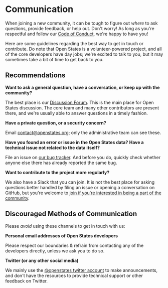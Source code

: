 # Communication

When joining a new community, it can be tough to figure out *where* to
ask questions, provide feedback, or help out. Don't worry! As long as
you're respectful and follow our [Code of Conduct](code-of-conduct.md), we're happy to have you!

Here are some guidelines regarding the best way to get in touch or
contribute. Do note that Open States is a volunteer-powered project, and
all of the core developers have day jobs; we're excited to talk to you,
but it may sometimes take a bit of time to get back to you.

## Recommendations

**Want to ask a general question, have a conversation, or keep up with
the community?**

The best place is our [Discussion Forum](https://github.com/openstates/issues/discussions). This is the
main place for Open States discussion. The core team and many other
contributors are present there, and we're usually able to answer
questions in a timely fashion.

**Have a private question, or a security concern?**

Email <contact@openstates.org>; only the administrative team can see these.

**Have you found an error or issue in the Open States data?** **Have a
technical issue not related to the data itself?**

File an issue on [our bug tracker](https://github.com/openstates/issues/issues).
And before you do, quickly check whether anyone else there has already reported the same bug.

**Want to contribute to the project more regularly?**

We also have a Slack that you can join. It is not the best place for
asking questions better handled by filing an issue or opening a
conversation on GitHub, but you're welcome to [join if you're
interested in being a part of the
community](https://join.slack.com/t/open-states/shared_invite/zt-njrpuaoi-JP0bROOFtZLdtNHN3LsuFg).

## Discouraged Methods of Communication

Please *avoid* using these channels to get in touch with us:

**Personal email addresses of Open States developers**

Please respect our boundaries & refrain from contacting any of the developers directly, unless we ask you to do so.

**Twitter (or any other social media)**

We mainly use the [@openstates twitter account](https://twitter.com/openstates) to make announcements, and
don't have the resources to provide technical support or other feedback on Twitter.
